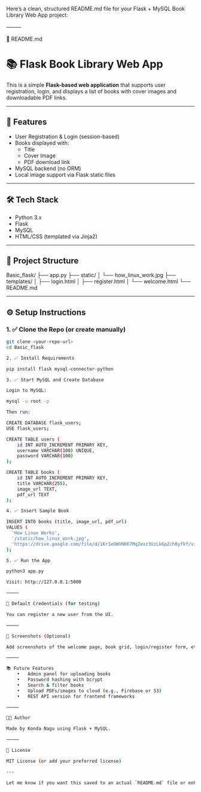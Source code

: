 Here’s a clean, structured README.md file for your Flask + MySQL Book Library Web App project:

⸻

📄 README.md

# 📚 Flask Book Library Web App

This is a simple **Flask-based web application** that supports user registration, login, and displays a list of books with cover images and downloadable PDF links.

---

## 🚀 Features

- User Registration & Login (session-based)
- Books displayed with:
  - Title
  - Cover Image
  - PDF download link
- MySQL backend (no ORM)
- Local image support via Flask static files

---

## 🛠️ Tech Stack

- Python 3.x
- Flask
- MySQL
- HTML/CSS (templated via Jinja2)

---

## 📁 Project Structure

Basic_flask/
├── app.py
├── static/
│   └── how_linux_work.jpg
├── templates/
│   ├── login.html
│   ├── register.html
│   └── welcome.html
└── README.md

---

## ⚙️ Setup Instructions

### 1. ✅ Clone the Repo (or create manually)
```bash
git clone <your-repo-url>
cd Basic_flask

2. ✅ Install Requirements

pip install flask mysql-connector-python

3. ✅ Start MySQL and Create Database

Login to MySQL:

mysql -u root -p

Then run:

CREATE DATABASE flask_users;
USE flask_users;

CREATE TABLE users (
    id INT AUTO_INCREMENT PRIMARY KEY,
    username VARCHAR(100) UNIQUE,
    password VARCHAR(100)
);

CREATE TABLE books (
    id INT AUTO_INCREMENT PRIMARY KEY,
    title VARCHAR(255),
    image_url TEXT,
    pdf_url TEXT
);

4. ✅ Insert Sample Book

INSERT INTO books (title, image_url, pdf_url)
VALUES (
  'How Linux Works',
  '/static/how_linux_work.jpg',
  'https://drive.google.com/file/d/1Kr1eUWVNKK7MqZexz3UzLk6pZch8yfkf/view?usp=sharing'
);

5. ✅ Run the App

python3 app.py

Visit: http://127.0.0.1:5000

⸻

🔐 Default Credentials (for testing)

You can register a new user from the UI.

⸻

📸 Screenshots (Optional)

Add screenshots of the welcome page, book grid, login/register form, etc.

⸻

📚 Future Features
	•	Admin panel for uploading books
	•	Password hashing with bcrypt
	•	Search & filter books
	•	Upload PDFs/images to cloud (e.g., Firebase or S3)
	•	REST API version for frontend frameworks

⸻

👨‍💻 Author

Made by Konda Nagu using Flask + MySQL.

⸻

📄 License

MIT License (or add your preferred license)

---

Let me know if you want this saved to an actual `README.md` file or enhanced with badges, screenshot links, or GitHub setup instructions.